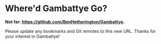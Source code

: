 # Where'd Gambattye Go?

**Not far: https://github.com/BenHetherington/Gambattye.**

Please update any bookmarks and Git remotes to this new URL. Thanks for your interest in Gambattye!
